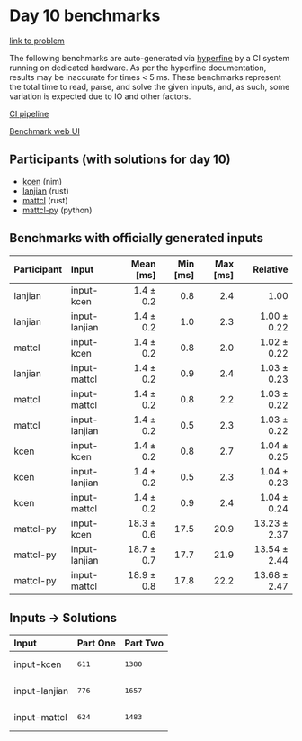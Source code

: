 # Day 10 benchmarks

[link to problem](https://adventofcode.com/2024/day/10)

The following benchmarks are auto-generated via
[hyperfine](https://github.com/sharkdp/hyperfine) by a CI system running on
dedicated hardware. As per the hyperfine documentation, results may be
inaccurate for times < 5 ms. These benchmarks represent the total time to read,
parse, and solve the given inputs, and, as such, some variation is expected due
to IO and other factors.

[CI pipeline](http://ci.papercode.net:8080/teams/main/pipelines/aoc2024)

[Benchmark web UI](https://aoc.ancalagon.black)


## Participants (with solutions for day 10)

- [kcen](https://github.com/kcen/aoc2024) (nim)
- [lanjian](https://github.com/lanjian/aoc-2024) (rust)
- [mattcl](https://github.com/mattcl/aoc2024) (rust)
- [mattcl-py](https://github.com/mattcl/aoc2024-py) (python)


## Benchmarks with officially generated inputs

| Participant | Input | Mean [ms] | Min [ms] | Max [ms] | Relative |
|:---|:---|---:|---:|---:|---:|
| lanjian | input-kcen | 1.4 ± 0.2 | 0.8 | 2.4 | 1.00 |
| lanjian | input-lanjian | 1.4 ± 0.2 | 1.0 | 2.3 | 1.00 ± 0.22 |
| mattcl | input-kcen | 1.4 ± 0.2 | 0.8 | 2.0 | 1.02 ± 0.22 |
| lanjian | input-mattcl | 1.4 ± 0.2 | 0.9 | 2.4 | 1.03 ± 0.23 |
| mattcl | input-mattcl | 1.4 ± 0.2 | 0.8 | 2.2 | 1.03 ± 0.22 |
| mattcl | input-lanjian | 1.4 ± 0.2 | 0.5 | 2.3 | 1.03 ± 0.22 |
| kcen | input-kcen | 1.4 ± 0.2 | 0.8 | 2.7 | 1.04 ± 0.25 |
| kcen | input-lanjian | 1.4 ± 0.2 | 0.5 | 2.3 | 1.04 ± 0.23 |
| kcen | input-mattcl | 1.4 ± 0.2 | 0.9 | 2.4 | 1.04 ± 0.24 |
| mattcl-py | input-kcen | 18.3 ± 0.6 | 17.5 | 20.9 | 13.23 ± 2.37 |
| mattcl-py | input-lanjian | 18.7 ± 0.7 | 17.7 | 21.9 | 13.54 ± 2.44 |
| mattcl-py | input-mattcl | 18.9 ± 0.8 | 17.8 | 22.2 | 13.68 ± 2.47 |


## Inputs -> Solutions

| Input | Part One | Part Two |
|:---|:---|:---|
|input-kcen|<pre>611</pre>|<pre>1380</pre>|
|input-lanjian|<pre>776</pre>|<pre>1657</pre>|
|input-mattcl|<pre>624</pre>|<pre>1483</pre>|